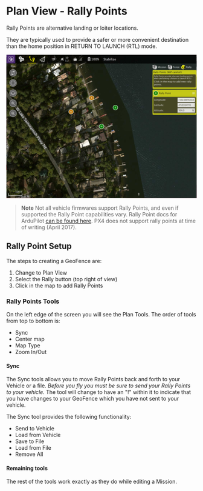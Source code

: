 # Plan View - Rally Points

Rally Points are alternative landing or loiter locations.

They are typically used to provide a safer or more convenient destination than the home position in RETURN TO LAUNCH (RTL) mode. 

![](../../images/plan/RallyPoints.jpg)

> **Note** Not all vehicle firmwares support Rally Points, and even if supported the Rally Point capabilities vary.  Rally Point docs for ArduPilot [can be found here](http://ardupilot.org/copter/docs/common-rally-points.html). PX4 does not support rally points at time of writing (April 2017).

## Rally Point Setup
The steps to creating a GeoFence are:

1. Change to Plan View
2. Select the Rally button (top right of view)
3. Click in the map to add Rally Points

### Rally Points Tools
On the left edge of the screen you will see the Plan Tools. The order of tools from top to bottom is:

* Sync
* Center map
* Map Type
* Zoom In/Out

#### Sync
The Sync tools allows you to move Rally Points back and forth to your Vehicle or a file. *Before you fly you must be sure to send your Rally Points to your vehicle.* The tool will change to have an "!" within it to indicate that you have changes to your GeoFence which you have not sent to your vehicle. 

The Sync tool provides the following functionality:

* Send to Vehicle
* Load from Vehicle
* Save to File
* Load from File
* Remove All

#### Remaining tools
The rest of the tools work exactly as they do while editing a Mission.
